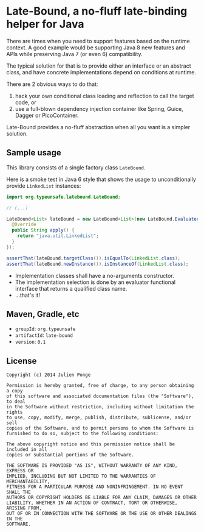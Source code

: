 # Late-Bound, a no-fluff late-binding helper for Java

There are times when you need to support features based on the runtime context. A good example would be supporting Java 8 new features and APIs while preserving Java 7 (or even 6) compatibility.

The typical solution for that is to provide either an interface or an abstract class, and have concrete implementations depend on conditions at runtime.

There are 2 obvious ways to do that:

1. hack your own conditional class loading and reflection to call the target code, or
2. use a full-blown dependency injection container like Spring, Guice, Dagger or PicoContainer.

Late-Bound provides a no-fluff abstraction when all you want is a simpler solution.

## Sample usage

This library consists of a single factory class `LateBound`.

Here is a smoke test in Java 6 style that shows the usage to unconditionally provide `LinkedList` instances:

```java
import org.typeunsafe.latebound.LateBound;

// (...)

LateBound<List> lateBound = new LateBound<List>(new LateBound.Evaluator() {
  @Override
  public String apply() {
    return "java.util.LinkedList";
  }
});

assertThat(lateBound.targetClass()).isEqualTo(LinkedList.class);
assertThat(lateBound.newInstance()).isInstanceOf(LinkedList.class);
```

* Implementation classes shall have a no-arguments constructor.
* The implementation selection is done by an evaluator functional interface that returns a qualified class name.
* ...that's it!

## Maven, Gradle, etc

* `groupId`: `org.typeunsafe`
* `artifactId`: `late-bound`
* `version`: `0.1`

## License

    Copyright (c) 2014 Julien Ponge

    Permission is hereby granted, free of charge, to any person obtaining a copy
    of this software and associated documentation files (the "Software"), to deal
    in the Software without restriction, including without limitation the rights
    to use, copy, modify, merge, publish, distribute, sublicense, and/or sell
    copies of the Software, and to permit persons to whom the Software is
    furnished to do so, subject to the following conditions:

    The above copyright notice and this permission notice shall be included in all
    copies or substantial portions of the Software.

    THE SOFTWARE IS PROVIDED "AS IS", WITHOUT WARRANTY OF ANY KIND, EXPRESS OR
    IMPLIED, INCLUDING BUT NOT LIMITED TO THE WARRANTIES OF MERCHANTABILITY,
    FITNESS FOR A PARTICULAR PURPOSE AND NONINFRINGEMENT. IN NO EVENT SHALL THE
    AUTHORS OR COPYRIGHT HOLDERS BE LIABLE FOR ANY CLAIM, DAMAGES OR OTHER
    LIABILITY, WHETHER IN AN ACTION OF CONTRACT, TORT OR OTHERWISE, ARISING FROM,
    OUT OF OR IN CONNECTION WITH THE SOFTWARE OR THE USE OR OTHER DEALINGS IN THE
    SOFTWARE.
